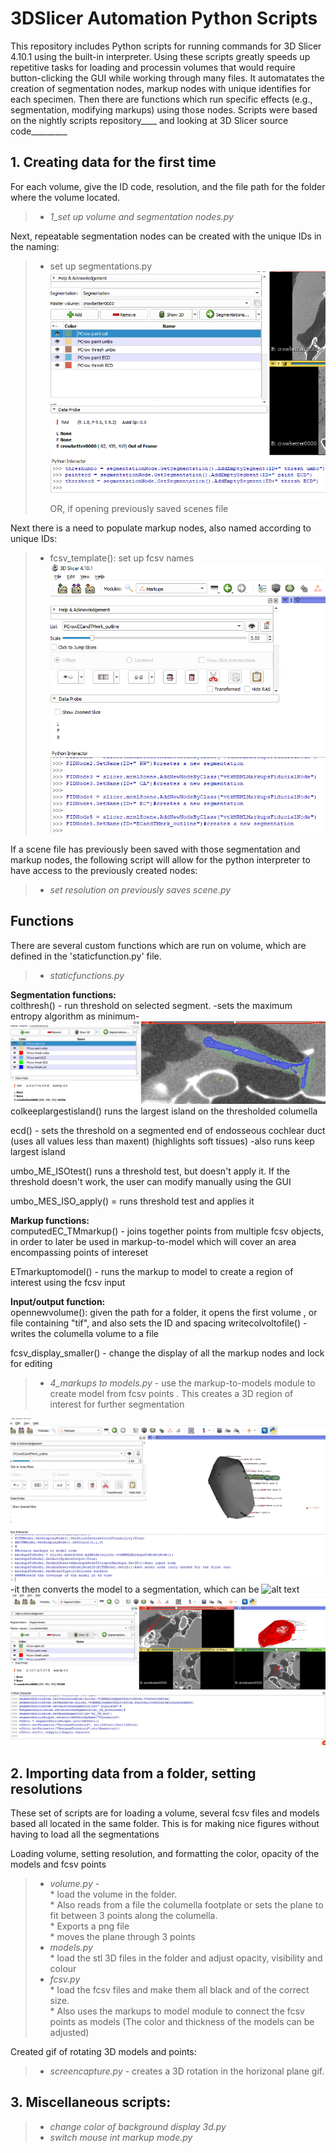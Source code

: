 # 3DSlicer Automation Python Scripts
This repository includes Python scripts for running commands for 3D Slicer 4.10.1 using the built-in interpreter. Using these scripts greatly speeds up repetitive tasks for loading and processin volumes that would require button-clicking the GUI while working through many files. It automatates the creation of segmentation nodes, markup nodes with unique identifies for each specimen. Then there are functions which run specific effects (e.g., segmentation, modifying markups) using those nodes.
Scripts were based on the nightly scripts repository____
 and looking at 3D Slicer source code_________ 



## 1. Creating data for the first time
For each volume, give the ID code, resolution, and the file path for the folder where the volume located. 

>* *1_set up volume and segmentation nodes.py*  

Next, repeatable segmentation nodes can be created with the unique IDs in the naming:
>* set up segmentations.py
![alt text](addsegnames.png)
OR, if opening previously saved scenes file 

Next there is a need to populate markup nodes, also named according to unique IDs:

>* fcsv_template(): set up fcsv names
![alt text](markupscreated.png)

If a scene file has previously been saved with those segmentation and markup nodes, the following script will allow for the python interpreter to have access to the previously created nodes:
>* *set resolution on previously saves scene.py*

## Functions
There are several custom functions which are run on volume, which are defined in the 'staticfunction.py' file.

>* *staticfunctions.py* 

  

**Segmentation functions:**  
colthresh() - run threshold on selected segment.
-sets the maximum entropy algorithm as minimum-
![alt text](colthresh.png)
colkeeplargestisland() runs the largest island on the 
thresholded columella

ecd() - sets the threshold on a segmented end of endosseous cochlear
duct (uses all values less than maxent) (highlights soft tissues)
-also runs keep largest island

umbo_ME_ISOtest() runs a threshold test, but doesn't apply it. If the threshold
doesn't work, the user can modify manually using the GUI

umbo_MES_ISO_apply() = runs threshold test and applies it



**Markup functions:**  
computedEC_TMmarkup() - joins together points from multiple fcsv
objects, in order to later be used in markup-to-model which will cover
an area encompassing points of intereset

ETmarkuptomodel() - runs the markup to model to create a region of interest
using the fcsv input

**Input/output function:**  
opennewvolume(): given the path for a folder, it opens the first 
volume , or file containing "tif", and also sets the ID and spacing
writecolvoltofile() - writes the columella volume to a file

fcsv_display_smaller() - change the display of all the markup nodes and lock for editing

>* *4_markups to models.py* - use the markup-to-models module to create model from fcsv points  . This creates a 3D region of interest for further segmentation

![alt text](markupstomodel.png)
-it then converts the model to a segmentation, which can be
![alt text](tosegmentations.png)
![alt text](segmentedinsidemodel.png)

## 2. Importing data from a folder, setting resolutions
 
These set of scripts are for loading a volume, several fcsv files and models based all located in the same folder. This is for making nice figures without having to load all the segmentations

Loading volume, setting resolution, and formatting the color, opacity of the models and fcsv points
>* *volume.py* -   
    * load the volume in the folder.   
    * Also reads from a file the columella footplate or sets the plane to fit between 3 points along the columella.  
    * Exports a png file  
    * moves the plane through 3 points
>* *models.py*  
    * load the stl 3D files in the folder and adjust opacity, visibility and colour  
>* *fcsv.py*  
    * load the fcsv files and make them all black and of the correct size.  
    * Also uses the markups to model module to connect the fcsv points as models (The color and thickness of the models can be adjusted)  

Created gif of rotating 3D models and points:
>* *screencapture.py* -  creates a 3D rotation in the horizonal plane gif.

## 3. Miscellaneous scripts:
>* *change color of background display 3d.py*  
>* *switch mouse int markup mode.py*




